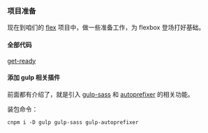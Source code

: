 ### 项目准备

现在到咱们的 [flex](https://github.com/happypeter/flex) 项目中，做一些准备工作，为 flexbox 登场打好基础。

#### 全部代码
[get-ready](https://github.com/happypeter/flex/commit/886ad68d0c564b576b9059412f95b7e9a1263295)


#### 添加 gulp 相关插件

前面都有介绍了，就是引入 [gulp-sass](http://www.haoqicat.com/gulp-flex-res/gulp-sass.html) 和 [autoprefixer](http://www.haoqicat.com/gulp-flex-res/autoprefixer.html) 的相关功能。

装包命令：

```
cnpm i -D gulp gulp-sass gulp-autoprefixer

```
